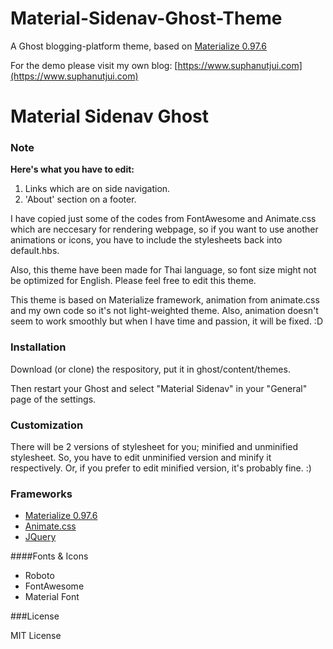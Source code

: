 # Material-Sidenav-Ghost-Theme
A Ghost blogging-platform theme, based on [Materialize 0.97.6](http://materializecss.com/)

For the demo please visit my own blog: [https://www.suphanutjui.com](https://www.suphanutjui.com)

# Material Sidenav Ghost

### Note

**Here's what you have to edit:** 
1. Links which are on side navigation.
2. 'About' section on a footer.

I have copied just some of the codes from FontAwesome and Animate.css which are neccesary for rendering webpage, so if you want to use another animations or icons, you have to include the stylesheets back into default.hbs.

Also, this theme have been made for Thai language, so font size might not be optimized for English. Please feel free to edit this theme.

This theme is based on Materialize framework, animation from animate.css and my own code so it's not light-weighted theme. Also, animation doesn't seem to work smoothly but when I have time and passion, it will be fixed. :D

### Installation

Download (or clone) the respository, put it in ghost/content/themes.

Then restart your Ghost and select "Material Sidenav" in your "General" page of the settings.

### Customization

There will be 2 versions of stylesheet for you; minified and unminified stylesheet. So, you have to edit unminified version and minify it respectively. Or, if you prefer to edit minified version, it's probably fine. :)

### Frameworks

* [Materialize 0.97.6](http://materializecss.com/)
* [Animate.css](https://daneden.github.io/animate.css/)
* [JQuery](https://jquery.com/)

####Fonts & Icons

* Roboto
* FontAwesome
* Material Font

###License 

MIT License

